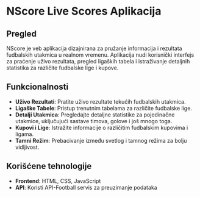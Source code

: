 # NScore Live Scores Aplikacija

## Pregled
NScore je veb aplikacija dizajnirana za pružanje informacija i rezultata fudbalskih utakmica u realnom vremenu. Aplikacija nudi korisnički interfejs za praćenje uživo rezultata, pregled ligaških tabela i istraživanje detaljnih statistika za različite fudbalske lige i kupove.

## Funkcionalnosti
- **Uživo Rezultati**: Pratite uživo rezultate tekućih fudbalskih utakmica.
- **Ligaške Tabele**: Pristup trenutnim tabelama za različite fudbalske lige.
- **Detalji Utakmica**: Pregledajte detaljne statistike za pojedinačne utakmice, uključujući sastave timova, golove i još mnogo toga.
- **Kupovi i Lige**: Istražite informacije o različitim fudbalskim kupovima i ligama.
- **Tamni Režim**: Prebacivanje između svetlog i tamnog režima za bolju vidljivost.

## Korišćene tehnologije
- **Frontend**: HTML, CSS, JavaScript
- **API**: Koristi API-Football servis za preuzimanje podataka

